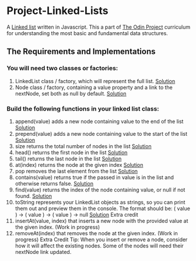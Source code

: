 # Project-Linked-Lists

A [Linked list](https://dev.to/vaidehijoshi/whats-a-linked-list-anyway) written in Javascript. 
This a part of [The Odin Project](https://www.theodinproject.com/lessons/javascript-linked-lists) curriculum for understanding the most basic and fundamental data structures.

## The Requirements and Implementations

### You will need two classes or factories:

1. LinkedList class / factory, which will represent the full list. [Solution](https://github.com/victorbenedict/Project-Linked-Lists/blob/main/linkedlist.js#L2)
2. Node class / factory, containing a value property and a link to the nextNode, set both as null by default. [Solution](https://github.com/victorbenedict/Project-Linked-Lists/blob/main/linkedlist.js#L111)


### Build the following functions in your linked list class:

1. append(value) adds a new node containing value to the end of the list  [Solution](https://github.com/victorbenedict/Project-Linked-Lists/blob/main/linkedlist.js#L6)
2. prepend(value) adds a new node containing value to the start of the list [Solution](https://github.com/victorbenedict/Project-Linked-Lists/blob/main/linkedlist.js#L21)
3. size returns the total number of nodes in the list [Solution](https://github.com/victorbenedict/Project-Linked-Lists/blob/main/linkedlist.js#L27)
4. head() returns the first node in the list [Solution](https://github.com/victorbenedict/Project-Linked-Lists/blob/main/linkedlist.js#L38)
5. tail() returns the last node in the list [Solution](https://github.com/victorbenedict/Project-Linked-Lists/blob/main/linkedlist.js#L42)
6. at(index) returns the node at the given index [Solution](https://github.com/victorbenedict/Project-Linked-Lists/blob/main/linkedlist.js#L50)
7. pop removes the last element from the list [Solution](https://github.com/victorbenedict/Project-Linked-Lists/blob/main/linkedlist.js#L58)
8. contains(value) returns true if the passed in value is in the list and otherwise returns false. [Solution](https://github.com/victorbenedict/Project-Linked-Lists/blob/main/linkedlist.js#L72)
9. find(value) returns the index of the node containing value, or null if not found. [Solution](https://github.com/victorbenedict/Project-Linked-Lists/blob/main/linkedlist.js#L83)
10. toString represents your LinkedList objects as strings, so you can print them out and preview them in the console. The format should be: ( value ) -> ( value ) -> ( value ) -> null [Solution](https://github.com/victorbenedict/Project-Linked-Lists/blob/main/linkedlist.js#L96)
Extra credit
11. insertAt(value, index) that inserts a new node with the provided value at the given index. (Work in progress)
12. removeAt(index) that removes the node at the given index. (Work in progress)
Extra Credit Tip: When you insert or remove a node, consider how it will affect the existing nodes. Some of the nodes will need their nextNode link updated.


